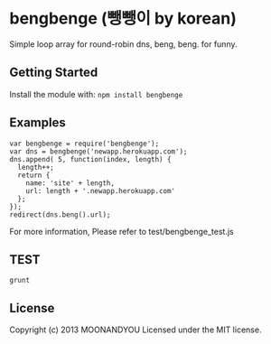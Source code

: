 # bengbenge (뺑뺑이 by korean)
Simple loop array for round-robin dns, beng, beng. for funny.

## Getting Started
Install the module with: `npm install bengbenge`

## Examples

    var bengbenge = require('bengbenge');
    var dns = bengbenge('newapp.herokuapp.com');
    dns.append( 5, function(index, length) {
      length++;
      return {
        name: 'site' + length,
        url: length + '.newapp.herokuapp.com'
      };
    });
    redirect(dns.beng().url);

For more information, Please refer to test/bengbenge_test.js

## TEST

    grunt

## License
Copyright (c) 2013 MOONANDYOU
Licensed under the MIT license.
